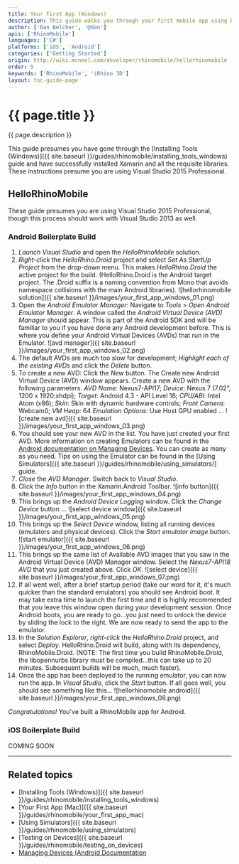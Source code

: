 ```yaml
---
title: Your First App (Windows)
description: This guide walks you through your first mobile app using RhinoMobile and Visual Studio on Windows.
author: ['Dan Belcher', '@dan']
apis: ['RhinoMobile']
languages: ['C#']
platforms: ['iOS', 'Android']
categories: ['Getting Started']
origin: http://wiki.mcneel.com/developer/rhinomobile/hellorhinomobile
order: 5
keywords: ['RhinoMobile', 'iRhino 3D']
layout: toc-guide-page
---
```


# {{ page.title }}

{{ page.description }}

This guide presumes you have gone through the [Installing Tools (Windows)]({{ site.baseurl }}/guides/rhinomobile/installing_tools_windows) guide and have successfully installed Xamarin  and all the requisite libraries.  These instructions presume you are using Visual Studio 2015 Professional.

## HelloRhinoMobile

These guide presumes you are using Visual Studio 2015 Professional, though this process should work with Visual Studio 2013 as well.

### Android Boilerplate Build

1. *Launch Visual Studio* and open the *HelloRhinoMobile* solution.
1. *Right-click* the *HelloRhino.Droid* project and select *Set As StartUp Project* from the drop-down menu. This makes *HelloRhino.Droid* the active project for the build. (HelloRhino.Droid is the Android target project. The .Droid suffix is a naming convention from Mono that avoids namespace collisions with the main Android libraries).
![hellorhinomobile solution]({{ site.baseurl }}/images/your_first_app_windows_01.png)
1. Open the *Android Emulator Manager*: Navigate to *Tools* > *Open Android Emulator Manager*. A window called the *Android Virtual Device (AVD) Manager* should appear. This is part of the Android SDK and will be familiar to you if you have done any Android development before. This is where you define your Android Virtual Devices (AVDs) that run in the Emulator.
![avd manager]({{ site.baseurl }}/images/your_first_app_windows_02.png)
1. The default AVDs are much too slow for development; *Highlight each of the existing AVDs* and click the *Delete* button.
1. To create a new AVD: Click the *New* button. The Create new Android Virtual Device (AVD) window appears. Create a new AVD with the following parameters. *AVD Name*: Nexus7-API17; *Device*: Nexus 7 (7.02“, 1200 x 1920:xhdpi); *Target*: Android 4.3 - API Level 18; *CPU/ABI*: Intel Atom (x86); *Skin*: Skin with dynamic hardware controls; *Front Camera*: Webcam0; *VM Heap*: 64 *Emulation Options*: Use Host GPU enabled ...
![create new avd]({{ site.baseurl }}/images/your_first_app_windows_03.png)
1. You should see your new AVD in the list. You have just created your first AVD. More information on creating Emulators can be found in the [Android documentation on Managing Devices](http://developer.android.com/tools/devices/index.html). You can create as many as you need. Tips on using the Emulator can be found in the [Using Simulators]({{ site.baseurl }}/guides/rhinomobile/using_simulators/] guide.
1. *Close* the *AVD Manager*. Switch back to *Visual Studio*.
1. Click the *Info* button in the Xamarin.Android Toolbar.
![info button]({{ site.baseurl }}/images/your_first_app_windows_04.png)
1. This brings up the *Android Device Logging* window. Click the *Change Device* button ...
![select device window]({{ site.baseurl }}/images/your_first_app_windows_05.png)
1. This brings up the *Select Device* window, listing all running devices (emulators and physical devices). Click the *Start emulator image* button.
![start emulator]({{ site.baseurl }}/images/your_first_app_windows_06.png)
1. This brings up the same list of Available AVD images that you saw in the Android Virtual Device (AVD) Manager window. Select the *Nexus7-API18 AVD* that you just created above. Click *OK*.
![select device]({{ site.baseurl }}/images/your_first_app_windows_07.png)
1. If all went well, after a brief startup period (take our word for it, it's much quicker than the standard emulators) you should see Android boot. It may take extra time to launch the first time and it is highly recommended that you leave this window open during your development session. Once Android boots, you are ready to go…you just need to unlock the device by sliding the lock to the right. We are now ready to send the app to the emulator.
1. In the *Solution Explorer*, *right-click* the *HelloRhino.Droid* project, and select *Deploy*. HelloRhino.Droid will build, along with its dependency, RhinoMobile.Droid. (NOTE: The first time you build RhinoMobile.Droid, the libopennurbs library must be compiled…this can take up to 20 minutes. Subsequent builds will be much, much faster).
1. Once the app has been deployed to the running emulator, you can now run the app. In *Visual Studio*, click the *Start* button. If all goes well, you should see something like this...
![hellorhinomobile android]({{ site.baseurl }}/images/your_first_app_windows_08.png)

*Congratulations!*  You've built a RhinoMobile app for Android.

### iOS Boilerplate Build

COMING SOON

---

## Related topics

- [Installing Tools (Windows)]({{ site.baseurl }}/guides/rhinomobile/installing_tools_windows)
- [Your First App (Mac)]({{ site.baseurl }}/guides/rhinomobile/your_first_app_mac)
- [Using Simulators]({{ site.baseurl }}/guides/rhinomobile/using_simulators)
- [Testing on Devices]({{ site.baseurl }}/guides/rhinomobile/testing_on_devices)
- [Managing Devices (Android Documentation](http://developer.android.com/tools/devices/index.html)
